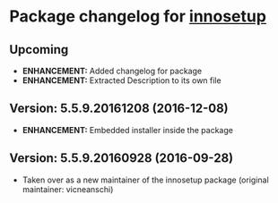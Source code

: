 # Package changelog for [innosetup](https://chocolatey.org/packages/innosetup)

## Upcoming
- **ENHANCEMENT:** Added changelog for package
- **ENHANCEMENT:** Extracted Description to its own file

## Version: 5.5.9.20161208 (2016-12-08)
- **ENHANCEMENT:** Embedded installer inside the package

## Version: 5.5.9.20160928 (2016-09-28)
- Taken over as a new maintainer of the innosetup package (original maintainer: vicneanschi)
